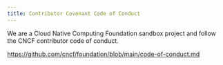 ```yaml
---
title: Contributor Covenant Code of Conduct
---
```


We are a Cloud Native Computing Foundation sandbox project and follow the CNCF contributor code of conduct.

https://github.com/cncf/foundation/blob/main/code-of-conduct.md
